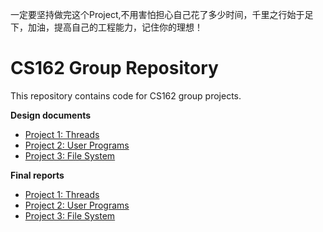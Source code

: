 一定要坚持做完这个Project,不用害怕担心自己花了多少时间，千里之行始于足下，加油，提高自己的工程能力，记住你的理想！


CS162 Group Repository
======================

This repository contains code for CS162 group projects.

**Design documents**

* [Project 1: Threads](doc/project1.md)
* [Project 2: User Programs](doc/project2.md)
* [Project 3: File System](doc/project3.md)

**Final reports**

* [Project 1: Threads](reports/project1.md)
* [Project 2: User Programs](reports/project2.md)
* [Project 3: File System](reports/project3.md)
